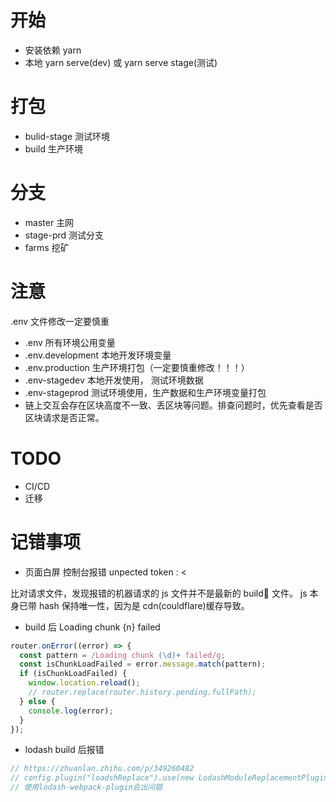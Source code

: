 # 开始

- 安装依赖 yarn
- 本地 yarn serve(dev) 或 yarn serve stage(测试)

# 打包

- bulid-stage 测试环境
- build 生产环境

# 分支

- master 主网
- stage-prd 测试分支
- farms 挖矿

# 注意

.env 文件修改一定要慎重

- .env 所有环境公用变量
- .env.development 本地开发环境变量
- .env.production 生产环境打包（一定要慎重修改！！！）
- .env-stagedev 本地开发使用， 测试环境数据
- .env-stageprod 测试环境使用，生产数据和生产环境变量打包
- 链上交互会存在区块高度不一致、丢区块等问题。排查问题时，优先查看是否区块请求是否正常。

# TODO

- CI/CD
- 迁移

# 记错事项

- 页面白屏 控制台报错 unpected token : <

比对请求文件，发现报错的机器请求的 js 文件并不是最新的 build 文件。
js 本身已带 hash 保持唯一性，因为是 cdn(couldflare)缓存导致。

- build 后 Loading chunk {n} failed

```js
router.onError((error) => {
  const pattern = /Loading chunk (\d)+ failed/g;
  const isChunkLoadFailed = error.message.match(pattern);
  if (isChunkLoadFailed) {
    window.location.reload();
    // router.replace(router.history.pending.fullPath);
  } else {
    console.log(error);
  }
});
```

- lodash build 后报错

```js
// https://zhuanlan.zhihu.com/p/349260482
// config.plugin("loadshReplace").use(new LodashModuleReplacementPlugin());
// 使用lodash-webpack-plugin会出问题
```

